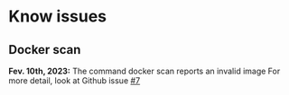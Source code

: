 # Know issues

## Docker scan

**Fev. 10th, 2023:** The command docker scan reports an invalid image
For more detail, look at Github issue [#7](https://github.com/gp-devenv/gp-base-devenv/issues/7)
